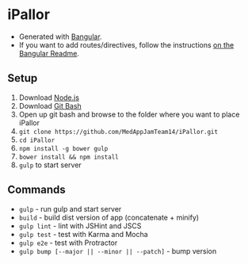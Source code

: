 # iPallor
  * Generated with [Bangular](https://github.com/42Zavattas/generator-bangular).
  * If you want to add routes/directives, follow the instructions [on the Bangular Readme](https://github.com/42Zavattas/generator-bangular#generators).

## Setup
1. Download [Node.js](https://nodejs.org/en/download/)
2. Download [Git Bash](https://git-scm.com/downloads)
3. Open up git bash and browse to the folder where you want to place iPallor
3. `git clone https://github.com/MedAppJamTeam14/iPallor.git`
4. `cd iPallor`
5. `npm install -g bower gulp`
6. `bower install && npm install`
7. `gulp` to start server

## Commands
  * `gulp` - run gulp and start server
  * `build` - build dist version of app (concatenate + minify)
  * `gulp lint` - lint with JSHint and JSCS
  * `gulp test` - test with Karma and Mocha
  * `gulp e2e` - test with Protractor
  * `gulp bump [--major || --minor || --patch]` - bump version